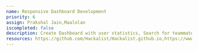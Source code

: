 ```yaml
---
name: Responsive Dashboard Development
priority: 6
assign: Prakshal Jain,Maalolan
iscompleted: false
description: Create Dashboard with user statistics, Search for teammate option, Music-related options (add playlist etc.), Settings, Profile, List of upcoming Hackthons etc.
resources: https://github.com/Hackalist/Hackalist.github.io,https://www.kevinpayravi.com/resources/
---
```

